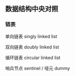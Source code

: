 ## 数据结构中央对照

### 链表
单向链表 singly linked list

双向链表 doubly linked list

循环链表 circular linked list 

哨兵节点 sentinel / 哑元 dummy
